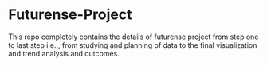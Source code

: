 # Futurense-Project
This repo completely contains the details of futurense project from step one to last step i.e.., from studying and planning of data to the final visualization and trend analysis and outcomes.
